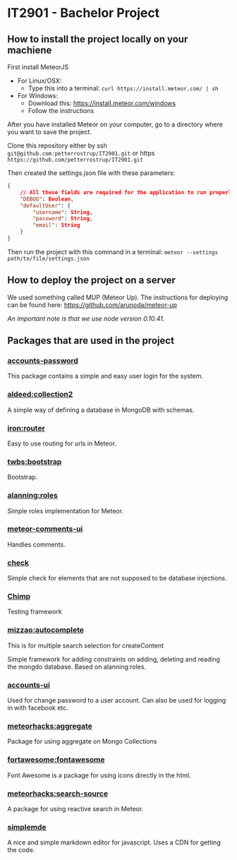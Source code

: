 # IT2901 - Bachelor Project

## How to install the project locally on your machiene

First install MeteorJS

* For Linux/OSX:
	* Type this into a terminal: ```curl https://install.meteor.com/ | sh```
* For Windows:
	* Download this: https://install.meteor.com/windows
	* Follow the instructions

After you have installed Meteor on your computer, go to a directory where you want to save the project.

Clone this repository either by ssh ```git@github.com:petterrostrup/IT2901.git``` or https ```https://github.com/petterrostrup/IT2901.git```

Then created the settings.json file with these parameters: 
```json
{
	// All these fields are required for the application to run properly
	"DEBUG": Boolean,
	"defaultUser": {
		"username": String,
		"password": String,
		"email": String
	}
}
```

Then run the project with this command in a terminal:
```meteor --settings path/to/file/settings.json```

## How to deploy the project on a server

We used something called MUP (Meteor Up). The instructions for deploying can be found here: https://github.com/arunoda/meteor-up

_An important note is that we use node version 0.10.41._

## Packages that are used in the project

### [accounts-password](https://atmospherejs.com/meteor/accounts-password)

This package contains a simple and easy user login for the system.

### [aldeed:collection2](https://atmospherejs.com/aldeed/collection2)

A simple way of defining a database in MongoDB with schemas.

### [iron:router](https://atmospherejs.com/iron/router)

Easy to use routing for urls in Meteor.

### [twbs:bootstrap](https://atmospherejs.com/twbs/bootstrap)

Bootstrap.

### [alanning:roles](https://atmospherejs.com/alanning/roles)

Simple roles implementation for Meteor. 

### [meteor-comments-ui](https://github.com/ARKHAM-Enterprises/meteor-comments-ui)
Handles comments.

### [check](https://atmospherejs.com/meteor/check)

Simple check for elements that are not supposed to be database injections.

### [Chimp](https://chimp.readme.io/)

Testing framework

### [mizzao:autocomplete](https://atmospherejs.com/mizzao/autocomplete)

This is for multiple search selection for createContent

Simple framework for adding constraints on adding, deleting and reading the mongdo database. Based on alanning:roles.

### [accounts-ui](https://atmospherejs.com/meteor/accounts-ui)

Used for change password to a user account.
Can also be used for logging in with facebook etc.

### [meteorhacks:aggregate](https://atmospherejs.com/meteorhacks/aggregate)

Package for using aggregate on Mongo Collections

### [fortawesome:fontawesome](https://atmospherejs.com/fortawesome/fontawesome)

Font Awesome is a package for using icons directly in the html.

### [meteorhacks:search-source](https://atmospherejs.com/meteorhacks/search-source)

A package for using reactive search in Meteor.

### [simplemde](http://www.jsdelivr.com/projects/simplemde)

A nice and simple markdown editor for javascript. Uses a CDN for getting the code.
